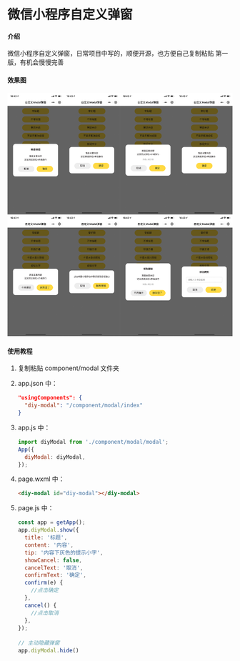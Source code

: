 # 微信小程序自定义弹窗

#### 介绍

微信小程序自定义弹窗，日常项目中写的，顺便开源，也方便自己复制粘贴
第一版，有机会慢慢完善



#### 效果图

![](./img/01.png)



#### 使用教程

1. 复制粘贴 component/modal 文件夹
2. app.json 中：

   ```json
   "usingComponents": {
     "diy-modal": "/component/modal/index"
   }
   ```

3. app.js 中：

   ```javascript
   import diyModal from './component/modal/modal';
   App({
     diyModal: diyModal,
   });
   ```

4. page.wxml 中：

   ```html
   <diy-modal id="diy-modal"></diy-modal>
   ```

5. page.js 中：

   ```javascript
   const app = getApp();
   app.diyModal.show({
     title: '标题',
     content: '内容',
     tip: '内容下灰色的提示小字',
     showCancel: false,
     cancelText: '取消',
     confirmText: '确定',
     confirm(e) {
       //点击确定
     },
     cancel() {
       //点击取消
     },
   });
   
   // 主动隐藏弹窗
   app.diyModal.hide()
   ```
